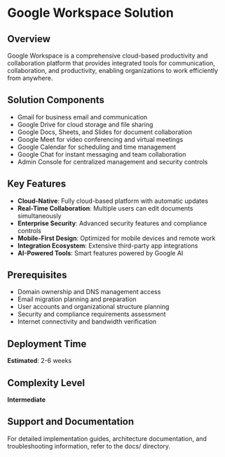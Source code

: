 # Google Workspace Solution

## Overview
Google Workspace is a comprehensive cloud-based productivity and collaboration platform that provides integrated tools for communication, collaboration, and productivity, enabling organizations to work efficiently from anywhere.

## Solution Components
- Gmail for business email and communication
- Google Drive for cloud storage and file sharing
- Google Docs, Sheets, and Slides for document collaboration
- Google Meet for video conferencing and virtual meetings
- Google Calendar for scheduling and time management
- Google Chat for instant messaging and team collaboration
- Admin Console for centralized management and security controls

## Key Features
- **Cloud-Native**: Fully cloud-based platform with automatic updates
- **Real-Time Collaboration**: Multiple users can edit documents simultaneously
- **Enterprise Security**: Advanced security features and compliance controls
- **Mobile-First Design**: Optimized for mobile devices and remote work
- **Integration Ecosystem**: Extensive third-party app integrations
- **AI-Powered Tools**: Smart features powered by Google AI

## Prerequisites
- Domain ownership and DNS management access
- Email migration planning and preparation
- User accounts and organizational structure planning
- Security and compliance requirements assessment
- Internet connectivity and bandwidth verification

## Deployment Time
**Estimated**: 2-6 weeks

## Complexity Level
**Intermediate**

## Support and Documentation
For detailed implementation guides, architecture documentation, and troubleshooting information, refer to the docs/ directory.